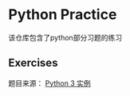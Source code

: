 # Python Practice

该仓库包含了python部分习题的练习

## Exercises

题目来源：
[Python 3 实例](https://www.runoob.com/python3/python3-examples.html)